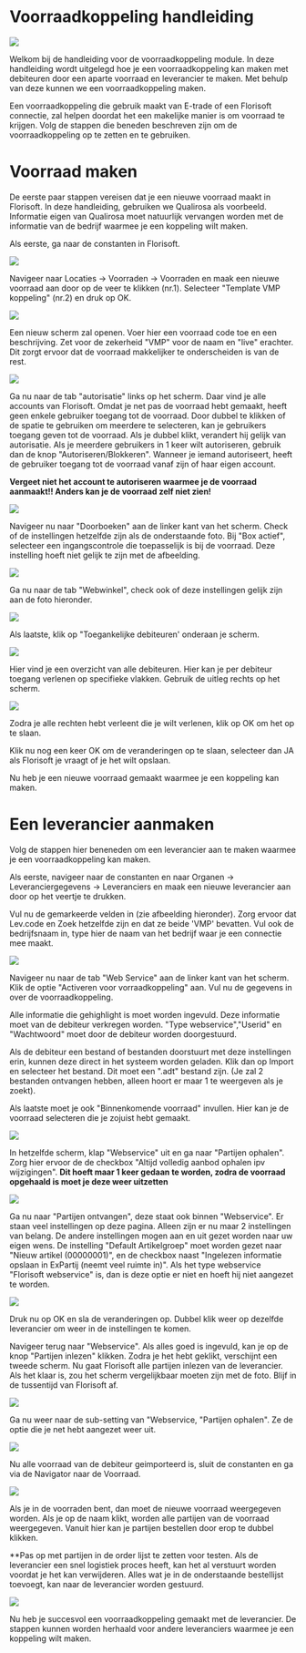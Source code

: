 # Voorraadkoppeling handleiding

<img src=".Voorraadkoppeling Handleiding/media/image1.png" />

Welkom bij de handleiding voor de voorraadkoppeling module. In deze handleiding wordt uitgelegd hoe je een voorraadkoppeling kan maken met debiteuren door een aparte voorraad en leverancier te maken. Met behulp van deze kunnen we een voorraadkoppeling maken.

Een voorraadkoppeling die gebruik maakt van E-trade of een Florisoft connectie, zal helpen doordat het een makelijke manier is om voorraad te krijgen. Volg de stappen die beneden beschreven zijn om de voorraadkoppeling op te zetten en te gebruiken.

# Voorraad maken
De eerste paar stappen vereisen dat je een nieuwe voorraad maakt in Florisoft. In deze handleiding, gebruiken we Qualirosa als voorbeeld. Informatie eigen van Qualirosa moet natuurlijk vervangen worden met de informatie van de bedrijf waarmee je een koppeling wilt maken.

Als eerste, ga naar de constanten in Florisoft.

<img src=".Voorraadkoppeling Handleiding/media/image2.png" />

Navigeer naar Locaties -> Voorraden -> Voorraden en maak een nieuwe voorraad aan door op de veer te klikken (nr.1). Selecteer "Template VMP koppeling" (nr.2) en druk op OK.

<img src=".Voorraadkoppeling Handleiding/media/image3.png" />

Een nieuw scherm zal openen. Voer hier een voorraad code toe en een beschrijving. Zet voor de zekerheid "VMP" voor de naam en "live" erachter. Dit zorgt ervoor dat de voorraad makkelijker te onderscheiden is van de rest.

<img src=".Voorraadkoppeling Handleiding/media/image4.png" />

Ga nu naar de tab "autorisatie" links op het scherm. Daar vind je alle accounts van Florisoft. Omdat je net pas de voorraad hebt gemaakt, heeft geen enkele gebruiker toegang tot de voorraad. Door dubbel te klikken of de spatie te gebruiken om meerdere te selecteren, kan je gebruikers toegang geven tot de voorraad. Als je dubbel klikt, verandert hij gelijk van autorisatie. Als je meerdere gebruikers in 1 keer wilt autoriseren, gebruik dan de knop "Autoriseren/Blokkeren". Wanneer je iemand autoriseert, heeft de gebruiker toegang tot de voorraad vanaf zijn of haar eigen account. 

**Vergeet niet het account te autoriseren waarmee je de voorraad aanmaakt!! Anders kan je de voorraad zelf niet zien!**

<img src=".Voorraadkoppeling Handleiding/media/image5.png" />

Navigeer nu naar "Doorboeken" aan de linker kant van het scherm. Check of de instellingen hetzelfde zijn als de onderstaande foto. Bij "Box actief", selecteer een ingangscontrole die toepasselijk is bij de voorraad. Deze instelling hoeft niet gelijk te zijn met de afbeelding.

<img src=".Voorraadkoppeling Handleiding/media/image6.png" />

Ga nu naar de tab "Webwinkel", check ook of deze instellingen gelijk zijn aan de foto hieronder.

<img src=".Voorraadkoppeling Handleiding/media/image7.png" />

Als laatste, klik op "Toegankelijke debiteuren' onderaan je scherm.

<img src=".Voorraadkoppeling Handleiding/media/image8.png" />

Hier vind je een overzicht van alle debiteuren. Hier kan je per debiteur toegang verlenen op specifieke vlakken. Gebruik de uitleg rechts op het scherm.

<img src=".Voorraadkoppeling Handleiding/media/image9.png" />

Zodra je alle rechten hebt verleent die je wilt verlenen, klik op OK om het op te slaan.

Klik nu nog een keer OK om de veranderingen op te slaan, selecteer dan JA als Florisoft je vraagt of je het wilt opslaan.

Nu heb je een nieuwe voorraad gemaakt waarmee je een koppeling kan maken.

# Een leverancier aanmaken
Volg de stappen hier beneneden om een leverancier aan te maken waarmee je een voorraadkoppeling kan maken.

Als eerste, navigeer naar de constanten en naar Organen -> Leveranciergegevens -> Leveranciers en maak een nieuwe leverancier aan door op het veertje te drukken.

Vul nu de gemarkeerde velden in (zie afbeelding hieronder). Zorg ervoor dat Lev.code en Zoek hetzelfde zijn en dat ze beide 'VMP' bevatten. Vul ook de bedrijfsnaam in, type hier de naam van het bedrijf waar je een connectie mee maakt.

<img src=".Voorraadkoppeling Handleiding/media/image10.png" />

Navigeer nu naar de tab "Web Service" aan de linker kant van het scherm. Klik de optie "Activeren voor vorraadkoppeling" aan. Vul nu de gegevens in over de voorraadkoppeling.

Alle informatie die gehighlight is moet worden ingevuld. Deze informatie moet van de debiteur verkregen worden. "Type webservice","Userid" en "Wachtwoord" moet door de debiteur worden doorgestuurd.

Als de debiteur een bestand of bestanden doorstuurt met deze instellingen erin, kunnen deze direct in het systeem worden geladen. Klik dan op Import en selecteer het bestand. Dit moet een ".adt" bestand zijn. (Je zal 2 bestanden ontvangen hebben, alleen hoort er maar 1 te weergeven als je zoekt).

Als laatste moet je ook "Binnenkomende voorraad" invullen. Hier kan je de voorraad selecteren die je zojuist hebt gemaakt.

<img src=".Voorraadkoppeling Handleiding/media/image11.png" />

In hetzelfde scherm, klap "Webservice" uit en ga naar "Partijen ophalen". Zorg hier ervoor de de checkbox "Altijd volledig aanbod ophalen ipv wijzigingen". **Dit hoeft maar 1 keer gedaan te worden, zodra de voorraad opgehaald is moet je deze weer uitzetten**

<img src=".Voorraadkoppeling Handleiding/media/image12.png" />

Ga nu naar "Partijen ontvangen", deze staat ook binnen "Webservice". Er staan veel instellingen op deze pagina. Alleen zijn er nu maar 2 instellingen van belang. De andere instellingen mogen aan en uit gezet worden naar uw eigen wens. De instelling "Default Artikelgroep" moet worden gezet naar "Nieuw artikel (00000001)", en de checkbox naast "Ingelezen informatie opslaan in ExPartij (neemt veel ruimte in)". Als het type webservice "Florisoft webservice" is, dan is deze optie er niet en hoeft hij niet aangezet te worden.

<img src=".Voorraadkoppeling Handleiding/media/image13.png" />

Druk nu op OK en sla de veranderingen op. Dubbel klik weer op dezelfde leverancier om weer in de instellingen te komen.

Navigeer terug naar "Webservice". Als alles goed is ingevuld, kan je op de knop "Partijen inlezen" klikken. Zodra je het hebt geklikt, verschijnt een tweede scherm. Nu gaat Florisoft alle partijen inlezen van de leverancier. Als het klaar is, zou het scherm vergelijkbaar moeten zijn met de foto. Blijf in de tussentijd van Florisoft af.

<img src=".Voorraadkoppeling Handleiding/media/image14.png" />

Ga nu weer naar de sub-setting van "Webservice, "Partijen ophalen". Ze de optie die je net hebt aangezet weer uit.

<img src=".Voorraadkoppeling Handleiding/media/image15.png"/>

Nu alle voorraad van de debiteur geimporteerd is, sluit de constanten en ga via de Navigator naar de Voorraad.

<img src=".Voorraadkoppeling Handleiding/media/image16.png" />

Als je in de voorraden bent, dan moet de nieuwe voorraad weergegeven worden. Als je op de naam klikt, worden alle partijen van de voorraad weergegeven. Vanuit hier kan je partijen bestellen door erop te dubbel klikken.

**Pas op met partijen in de order lijst te zetten voor testen. Als de leverancier een snel logistiek proces heeft, kan het al verstuurt worden voordat je het kan verwijderen. Alles wat je in de onderstaande bestellijst toevoegt, kan naar de leverancier worden gestuurd.

<img src=".Voorraadkoppeling Handleiding/media/image17.png" />

Nu heb je succesvol een voorraadkoppeling gemaakt met de leverancier. De stappen kunnen worden herhaald voor andere leveranciers waarmee je een koppeling wilt maken.
